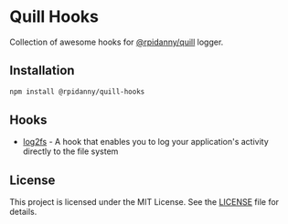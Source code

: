 # Quill Hooks

Collection of awesome hooks for [@rpidanny/quill](https://github.com/rpidanny/quill) logger.

## Installation

```sh
npm install @rpidanny/quill-hooks
```

## Hooks

- [log2fs](./src/log2fs/) - A hook that enables you to log your application's activity directly to the file system

## License

This project is licensed under the MIT License. See the [LICENSE](LICENSE) file for details.
